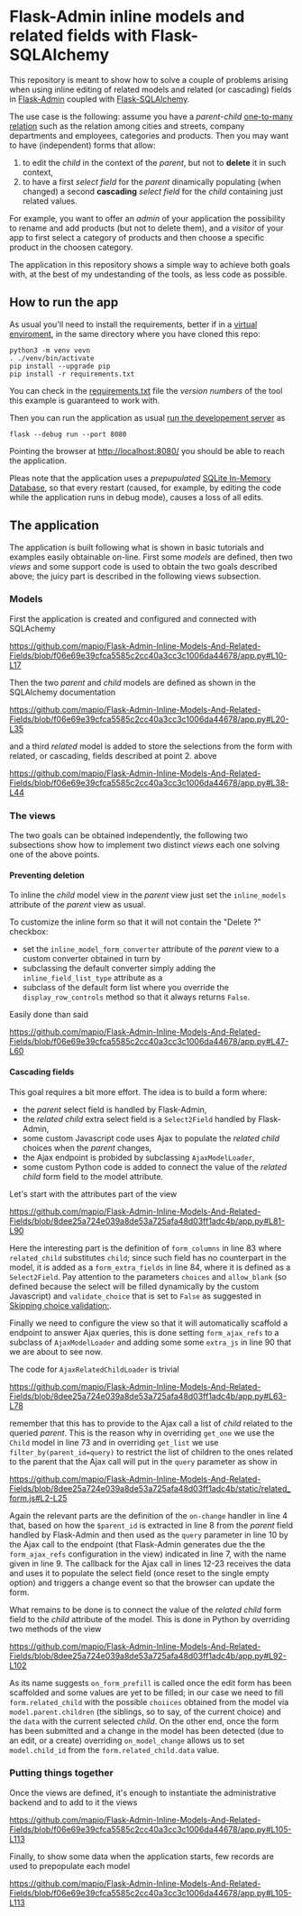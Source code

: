 # Flask-Admin inline models and related fields with Flask-SQLAlchemy

This repository is meant to show how to solve a couple of problems arising when
using inline editing of related models and related (or cascading) fields in
[Flask-Admin](https://flask-admin.readthedocs.io/) coupled with
[Flask-SQLAlchemy](https://flask-sqlalchemy.palletsprojects.com/).

The use case is the following: assume you have a *parent*-*child* [one-to-many
relation](https://docs.sqlalchemy.org/en/14/orm/basic_relationships.html#one-to-many)
such as the relation among cities and streets, company departments and
employees, categories and products. Then you may want to have (independent)
forms that allow:

1. to edit the *child* in the context of the *parent*, but not to **delete** it
  in such context,
2. to have a first *select field* for the *parent* dinamically populating (when
  changed) a second **cascading** *select field* for the *child* containing just
  related values.

For example, you want to offer an *admin* of your application the possibility to
rename and add products (but not to delete them), and a *visitor* of your app to
first select a category of products and then choose a specific product in the
choosen category.

The application in this repository shows a simple way to achieve both goals
with, at the best of my undestanding of the tools, as less code as possible.

## How to run the app

As usual you'll need to install the requirements, better if in a [virtual
enviroment](https://docs.python.org/3/tutorial/venv.html), in the same directory where you have cloned this repo:

```shell
python3 -m venv vevn
. ./venv/bin/activate
pip install --upgrade pip
pip install -r requirements.txt
```

You can check in the [requirements.txt](/requirements.txt) file the *version numbers* of the tool this example is guaranteed to work with.

Then you can run the application as usual [run the developement server](https://flask.palletsprojects.com/en/2.2.x/cli/#run-the-development-server) as

```shell
flask --debug run --port 8080
```

Pointing the browser at [http://localhost:8080/](http://localhost:8080/) you should be able to reach the application.

Pleas note that the application uses a *prepupulated* [SQLite In-Memory
Database](https://www.sqlite.org/inmemorydb.html), so that every restart
(caused, for example, by editing the code while the application runs in debug
mode), causes a loss of all edits.

## The application

The application is built following what is shown in basic tutorials and examples
easily obtainable on-line. First some *models* are defined, then two *views* and
some support code is used to obtain the two goals described above; the juicy
part is described in the following views subsection.

### Models


First the application is created and configured and connected with SQLAchemy

https://github.com/mapio/Flask-Admin-Inline-Models-And-Related-Fields/blob/f06e69e39cfca5585c2cc40a3cc3c1006da44678/app.py#L10-L17

Then the two *parent* and *child* models are defined as shown in the SQLAlchemy documentation

https://github.com/mapio/Flask-Admin-Inline-Models-And-Related-Fields/blob/f06e69e39cfca5585c2cc40a3cc3c1006da44678/app.py#L20-L35

and a third *related* model is added to store the selections from the form with related, or cascading, fields described at point 2. above

https://github.com/mapio/Flask-Admin-Inline-Models-And-Related-Fields/blob/f06e69e39cfca5585c2cc40a3cc3c1006da44678/app.py#L38-L44

### The views

The two goals can be obtained independently, the following two subsections show how to implement two distinct *views* each one solving one of the above points.

#### Preventing deletion

To inline the *child* model view in the *parent* view just set the
`inline_models` attribute of the *parent* view as usual. 

To customize the inline form so that it will not contain the "Delete ?"
checkbox:

* set the `inline_model_form_converter` attribute of the *parent* view to a custom converter obtained in turn by
* subclassing the default converter simply adding the `inline_field_list_type` attribute as a
* subclass of the default form list where you override the `display_row_controls` method so that it always returns  `False`.

Easily done than said

https://github.com/mapio/Flask-Admin-Inline-Models-And-Related-Fields/blob/f06e69e39cfca5585c2cc40a3cc3c1006da44678/app.py#L47-L60

#### Cascading fields

This goal requires a bit more effort. The idea is to build a form where:

* the *parent* select field is handled by Flask-Admin,
* the *related child* extra select field is a `Select2Field` handled by Flask-Admin,
* some custom Javascript code uses Ajax to populate the *related child* choices when the *parent* changes,
* the Ajax endpoint is probided by subclassing `AjaxModelLoader`,
* some custom Python code is added to connect the value of the *related child* form field to the model attribute.

Let's start with the attributes part of the view

https://github.com/mapio/Flask-Admin-Inline-Models-And-Related-Fields/blob/8dee25a724e039a8de53a725afa48d03ff1adc4b/app.py#L81-L90

Here the interesting part is the definition of `form_columns` in line 83 where `related_child` substitutes `child`; since such field has no counterpart in the model, it is added as a `form_extra_fields` in line 84, where it is defined as a `Select2Field`. Pay attention to the parameters `choices` and `allow_blank` (so defined because the select will be filled dynamically by the custom Javascript) and `validate_choice` that is set to `False` as suggested in [Skipping choice validation:](https://wtforms.readthedocs.io/en/2.3.x/fields/#wtforms.fields.SelectField).

Finally we need to configure the view so that it will automatically scaffold a
endpoint to answer Ajax queries, this is done setting `form_ajax_refs` to a
subclass of `AjaxModelLoader` and adding some some `extra_js` in line 90 that we are about to see now.

The code for `AjaxRelatedChildLoader` is trivial

https://github.com/mapio/Flask-Admin-Inline-Models-And-Related-Fields/blob/8dee25a724e039a8de53a725afa48d03ff1adc4b/app.py#L63-L78

remember that this has to provide to the Ajax call a list of *child* related to
the queried *parent*. This is the reason why in overriding `get_one` we use the
`Child` model in line 73 and in overriding `get_list` we use
`filter_by(parent_id=query)` to restrict the list of children to the ones
related to the parent that the Ajax call will put in the `query` parameter as show in 

https://github.com/mapio/Flask-Admin-Inline-Models-And-Related-Fields/blob/8dee25a724e039a8de53a725afa48d03ff1adc4b/static/related_form.js#L2-L25

Again the relevant parts are the definition of the `on-change` handler in line 4
that, based on how the `$parent_id` is extracted in line 8 from the *parent*
field handled by Flask-Admin and then used as the `query` parameter in line 10
by the Ajax call to the endpoint (that Flask-Admin generates due the the
`form_ajax_refs` configuration in the view) indicated in line 7, with the name
given in line 9. The callback for the Ajax call in lines 12-23 receives the data
and uses it to populate the select field (once reset to the single empty option)
and triggers a change event so that the browser can update the form.

What remains to be done is to connect the value of the *related child* form
field to the *child* attribute of the model. This is done in Python by
overriding two methods of the view

https://github.com/mapio/Flask-Admin-Inline-Models-And-Related-Fields/blob/8dee25a724e039a8de53a725afa48d03ff1adc4b/app.py#L92-L102

As its name suggests `on_form_prefill` is called once the edit form has been
scaffolded and some values are yet to be filled; in our case we need to fill
`form.related_child` with the possible `choiices` obtained from the model via
`model.parent.children` (the siblings, so to say, of the current choice) and the
`data` with the current selected *child*. On the other end, once the form has
been submitted and a change in the model has been detected (due to an edit, or a
create) overriding `on_model_change` allows us to set `model.child_id` from the
`form.related_child.data` value.

### Putting things together

Once the views are defined, it's enough to instantiate the administrative backend and to add to it the views

https://github.com/mapio/Flask-Admin-Inline-Models-And-Related-Fields/blob/f06e69e39cfca5585c2cc40a3cc3c1006da44678/app.py#L105-L113

Finally, to show some data when the application starts, few records are used to prepopulate each model

https://github.com/mapio/Flask-Admin-Inline-Models-And-Related-Fields/blob/f06e69e39cfca5585c2cc40a3cc3c1006da44678/app.py#L105-L113